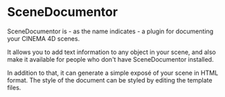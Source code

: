 # SceneDocumentor
SceneDocumentor is - as the name indicates - a plugin for documenting your CINEMA 4D scenes.

It allows you to add text information to any object in your scene, and also make it available for people who don't have SceneDocumentor installed.

In addition to that, it can generate a simple exposé of your scene in HTML format. The style of the document can be styled by editing the template files.